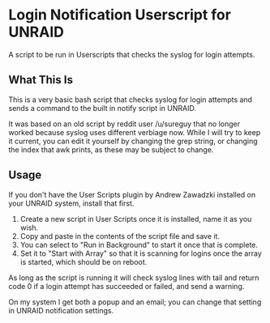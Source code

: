 # Login Notification Userscript for UNRAID

A script to be run in Userscripts that checks the syslog for login attempts.

## What This Is

This is a very basic bash script that checks syslog for login attempts and sends a command to the built in notify script in UNRAID.

It was based on an old script by reddit user /u/sureguy that no longer worked because syslog uses different verbiage now. While I will try to keep it current, you can edit it yourself by changing the grep string, or changing the index that awk prints, as these may be subject to change.

## Usage

If you don't have the User Scripts plugin by Andrew Zawadzki installed on your UNRAID system, install that first.

1. Create a new script in User Scripts once it is installed, name it as you wish.
2. Copy and paste in the contents of the script file and save it.
3. You can select to "Run in Background" to start it once that is complete.
4. Set it to "Start with Array" so that it is scanning for logins once the array is started, which should be on reboot.

As long as the script is running it will check syslog lines with tail and return code 0 if a login attempt has succeeded or failed, and send a warning.

On my system I get both a popup and an email; you can change that setting in UNRAID notification settings.